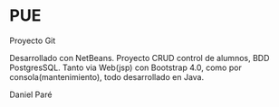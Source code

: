 # PUE
Proyecto Git

Desarrollado con NetBeans.
Proyecto CRUD control de alumnos, BDD PostgresSQL.
Tanto via Web(jsp) con Bootstrap 4.0, como por consola(mantenimiento), todo desarrollado en Java.

Daniel Paré
